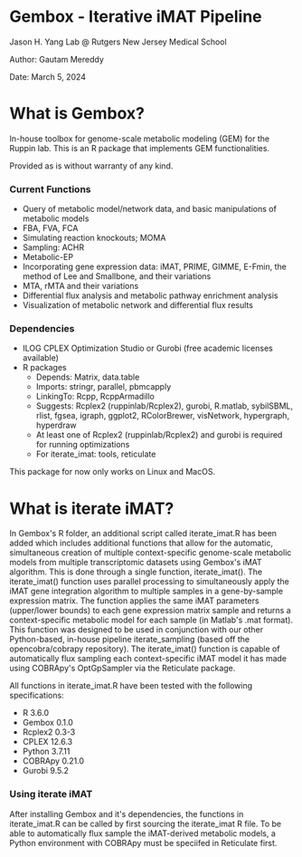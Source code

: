 # Gembox - Iterative iMAT Pipeline

Jason H. Yang Lab @ Rutgers New Jersey Medical School

Author: Gautam Mereddy

Date: March 5, 2024



What is Gembox?
===============

In-house toolbox for genome-scale metabolic modeling (GEM) for the Ruppin lab. This is an R package that implements GEM functionalities.

Provided as is without warranty of any kind.

### Current Functions

* Query of metabolic model/network data, and basic manipulations of metabolic models
* FBA, FVA, FCA
* Simulating reaction knockouts; MOMA
* Sampling: ACHR
* Metabolic-EP
* Incorporating gene expression data: iMAT, PRIME, GIMME, E-Fmin, the method of Lee and Smallbone, and their variations
* MTA, rMTA and their variations
* Differential flux analysis and metabolic pathway enrichment analysis
* Visualization of metabolic network and differential flux results

### Dependencies

* ILOG CPLEX Optimization Studio or Gurobi (free academic licenses available)
* R packages
  - Depends: Matrix, data.table  
  - Imports: stringr, parallel, pbmcapply  
  - LinkingTo: Rcpp, RcppArmadillo  
  - Suggests: Rcplex2 (ruppinlab/Rcplex2), gurobi, R.matlab, sybilSBML, rlist, fgsea, igraph, ggplot2, RColorBrewer, visNetwork, hypergraph, hyperdraw
  - At least one of Rcplex2 (ruppinlab/Rcplex2) and gurobi is required for running optimizations
  - For iterate_imat: tools, reticulate

This package for now only works on Linux and MacOS.

What is iterate iMAT?
=====================

In Gembox's R folder, an additional script called iterate_imat.R has been added which includes additional functions that allow for the automatic, simultaneous creation of multiple context-specific genome-scale metabolic models from multiple transcriptomic datasets using Gembox's iMAT algorithm. This is done through a single function, iterate_imat(). The iterate_imat() function uses parallel processing to simultaneously apply the iMAT gene integration algorithm to multiple samples in a gene-by-sample expression matrix. The function applies the same iMAT parameters (upper/lower bounds) to each gene expression matrix sample and returns a context-specific metabolic model for each sample (in Matlab's .mat format). This function was designed to be used in conjunction with our other Python-based, in-house pipeline iterate_sampling (based off the opencobra/cobrapy repository). The iterate_imat() function is capable of automatically flux sampling each context-specific iMAT model it has made using COBRApy's OptGpSampler via the Reticulate package. 

All functions in iterate_imat.R have been tested with the following specifications:

- R 3.6.0
- Gembox 0.1.0
- Rcplex2 0.3-3
- CPLEX 12.6.3
- Python 3.7.11
- COBRApy 0.21.0
- Gurobi 9.5.2

### Using iterate iMAT

After installing Gembox and it's dependencies, the functions in iterate_imat.R can be called by first sourcing the iterate_imat R file. To be able to automatically flux sample the iMAT-derived metabolic models, a Python environment with COBRApy must be speciifed in Reticulate first. 



